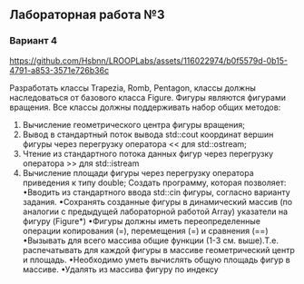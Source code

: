 ## Лабораторная работа №3

### Вариант 4

https://github.com/Hsbnn/LROOPLabs/assets/116022974/b0f5579d-0b15-4791-a853-3571e726b36c

Разработать классы Trapezia, Romb, Pentagon, классы должны наследоваться от базового 
класса Figure. Фигуры являются фигурами вращения. 
Все классы должны поддерживать набор общих методов:
1. Вычисление геометрического центра фигуры вращения;
2. Вывод в стандартный поток вывода std::cout координат вершин фигуры через 
перегрузку оператора << для std::ostream;
3. Чтение из стандартного потока данных фигур через перегрузку оператора >> для 
std::istream
4. Вычисление площади фигуры через перегрузку оператора приведения к типу double;
Создать программу, которая позволяет:
•Вводить из стандартного ввода std::cin фигуры, согласно варианту задания.
•Сохранять созданные фигуры в динамический массив (по аналогии с предыдущей 
лабораторной работой Array) указатели на фигуру (Figure*)
•Фигуры должны иметь переопределенные операции копирования (=), перемещения (=) и
сравнения (==)
•Вызывать для всего массива общие функции (1-3 см. выше).Т.е. распечатывать для 
каждой фигуры в массиве геометрический центр и площадь.
•Необходимо уметь вычислять общую площадь фигур в массиве.
•Удалять из массива фигуру по индексу


